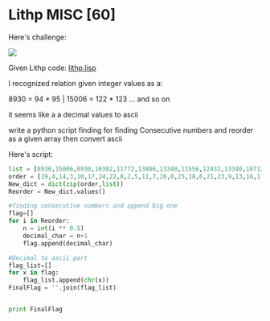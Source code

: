 # Lithp MISC [60]

Here's challenge:

![](https://raw.githubusercontent.com/ozancetin/CTF-Writeups/master/2019/angstormCTF2019/Lithp/Lithp.png)


Given Lithp code: [lithp.lisp](https://raw.githubusercontent.com/ozancetin/CTF-Writeups/master/2019/angstormCTF2019/Lithp/lithp.lisp)

I recognized relation given integer values as a:

8930 = 94 * 95 |
15006 = 122 * 123
... and so on

it seems like a a decimal values to ascii

write a python script finding for finding Consecutive numbers and reorder as a given array then convert ascii

Here's script:

```python
list = [8930,15006,8930,10302,11772,13806,13340,11556,12432,13340,10712,10100,11556,12432,9312,10712,10100,10100,8930,10920,8930,5256,9312,9702,8930,10712,15500,9312]
order = [19,4,14,3,10,17,24,22,8,2,5,11,7,26,0,25,18,6,21,23,9,13,16,1,12,15,27,20]
New_dict = dict(zip(order,list))
Reorder = New_dict.values()

#finding consecutive numbers and append big one
flag=[]
for i in Reorder:
	n = int(i ** 0.5)
	decimal_char = n+1 
	flag.append(decimal_char)

#Decimal to ascii part
flag_list=[]
for x in flag:
	flag_list.append(chr(x))
FinalFlag = ''.join(flag_list)


print FinalFlag
```
